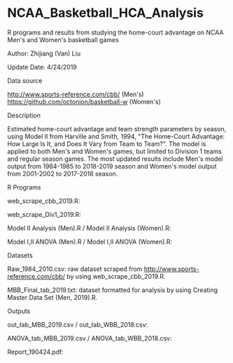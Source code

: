 # NCAA_Basketball_HCA_Analysis
R programs and results from studying the home-court advantage on NCAA Men's and Women's basketball games

Author: Zhijiang (Van) Liu

Update Date: 4/24/2019

Data source

http://www.sports-reference.com/cbb/ (Men's)
https://github.com/octonion/basketball-w (Women's)

Description

Estimated home-court advantage and team strength parameters by season, using Model II from Harville and Smith, 1994, "The Home-Court Advantage: How Large Is It, and Does It Vary from Team to Team?". The model is applied to both Men's and Women's games, but limited to Division 1 teams and regular season games. The most updated results include Men's model output from 1984-1985 to 2018-2019 season and Women's model output from 2001-2002 to 2017-2018 season.

R Programs

web_scrape_cbb_2019.R: 

web_scrape_Div1_2019.R: 

Model II Analysis (Men).R / Model II Analysis (Women).R:

Model I,II ANOVA (Men).R / Model I,II ANOVA (Women).R:

Datasets

Raw_1984_2010.csv: raw dataset scraped from http://www.sports-reference.com/cbb/ by using web_scrape_cbb_2019.R.

MBB_Final_tab_2019.txt: dataset formatted for analysis by using Creating Master Data Set (Men, 2019).R.

Outputs

out_tab_MBB_2019.csv / out_tab_WBB_2018.csv:

ANOVA_tab_MBB_2019.csv / ANOVA_tab_WBB_2018.csv:

Report_190424.pdf:
